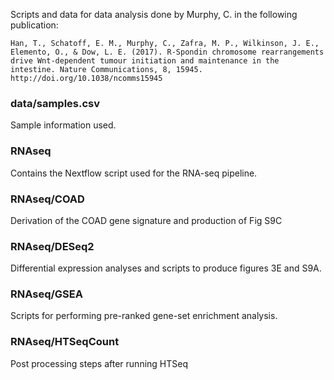 Scripts and data for data analysis done by Murphy, C. in the following publication:

```
Han, T., Schatoff, E. M., Murphy, C., Zafra, M. P., Wilkinson, J. E., Elemento, O., & Dow, L. E. (2017). R-Spondin chromosome rearrangements drive Wnt-dependent tumour initiation and maintenance in the intestine. Nature Communications, 8, 15945. http://doi.org/10.1038/ncomms15945
```

### data/samples.csv

Sample information used.


### RNAseq

Contains the Nextflow script used for the RNA-seq pipeline.

### RNAseq/COAD

Derivation of the COAD gene signature and production of Fig S9C

### RNAseq/DESeq2

Differential expression analyses and scripts to produce figures 3E and S9A.

### RNAseq/GSEA

Scripts for performing pre-ranked gene-set enrichment analysis.

### RNAseq/HTSeqCount

Post processing steps after running HTSeq